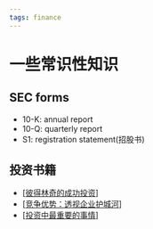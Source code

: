 ```yaml
---
tags: finance
---
```


# 一些常识性知识

## SEC forms

- 10-K: annual report
- 10-Q: quarterly report
- S1: registration statement(招股书)

## 投资书籍

- [[彼得林奇的成功投资]]
- [[竞争优势：透视企业护城河]]
- [[投资中最重要的事情]]

[//begin]: # "Autogenerated link references for markdown compatibility"
[彼得林奇的成功投资]: 彼得林奇的成功投资.md "彼得林奇的成功投资 @lynch2000one"
[竞争优势：透视企业护城河]: 竞争优势：透视企业护城河.md "FIXME 竞争优势：透视企业护城河 @greenwald2005competition"
[投资中最重要的事情]: 投资中最重要的事情.md "投资中最重要的事情 @marks2011most"
[//end]: # "Autogenerated link references"
